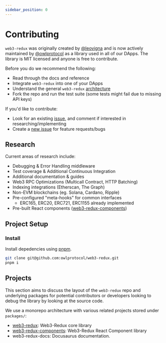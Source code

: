 ```yaml
---
sidebar_position: 0
---
```


# Contributing

`web3-redux` was originally created by [@leovigna](https://github.com/leovigna) and is now actively maintained by [@owlprotocol](https://github.com/owlprotocol) as a library used in all of our DApps. The library is MIT licensed and anyone is free to contribute.

Before you do we recommend the following:

-   Read through the docs and reference
-   Integrate `web3-redux` into one of your DApps
-   Understand the general `web3-redux` [architecture](../web3-redux-advanced/architecture.md)
-   Fork the repo and run the test suite (some tests might fail due to missing API keys)

If you'd like to contribute:

-   Look for an existing [issue](https://github.com/owlprotocol/web3-redux/issues), and comment if interested in researching/implementing
-   Create a [new issue](https://github.com/owlprotocol/web3-redux/issues/new) for feature requests/bugs

## Research
Current areas of research include:

-   Debugging & Error Handling middleware
-   Test coverage & Additional Continuous Integration
-   Additional documentation & guides
-   Web3 RPC Optimizations (Multicall Contract, HTTP Batching)
-   Indexing integrations (Etherscan, The Graph)
-   Non-EVM blockchains (eg. Solana, Cardano, Ripple)
-   Pre-configured "meta-hooks" for common interfaces
    -   ERC165, ERC20, ERC721, ERC1155 already implemented
-   Pre-built React components ([web3-redux-components](https://github.com/owlprotocol/web3-components))

## Project Setup
### Install
Install depedencies using [pnpm](https://pnpm.io/).
```bash
git clone git@github.com:owlprotocol/web3-redux.git
pnpm i
```

## Projects
This section aims to discuss the layout of the `web3-redux` repo and underlying packages for potential contributors or developers looking to debug the library by looking at the source code.

We use a monorepo architecture with various related projects stored under `packages/`:
* [web3-redux](./1_web3-redux.md): Web3-Redux core library
* [web3-redux-components](./2_web3-redux-components.md): Web3-Redux React Component library
* web3-redux-docs: Docusaurus documentation.
